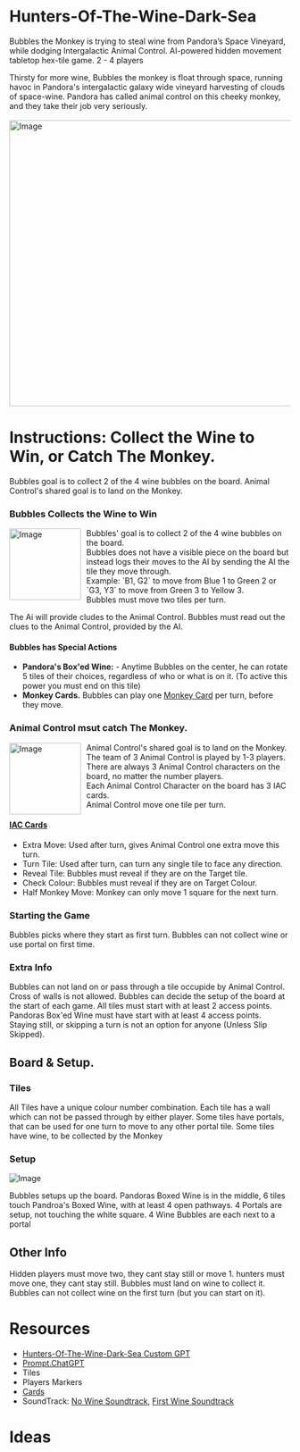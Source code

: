 # Hunters-Of-The-Wine-Dark-Sea
Bubbles the Monkey is trying to steal wine from Pandora’s Space Vineyard, while dodging Intergalactic Animal Control.
AI-powered hidden movement tabletop hex-tile game.
2 - 4 players<br />

Thirsty for more wine, Bubbles the monkey is float through space, running havoc in Pandora's intergalactic galaxy wide vineyard harvesting of clouds of space-wine.
Pandora has called animal control on this cheeky monkey, and they take their job very seriously.<br />
<br />
<img width="512" alt="Image" src="https://github.com/user-attachments/assets/0368417d-7a1c-4ef7-8c24-28505b96e0ea" /><br />

# Instructions: Collect the Wine to Win, or Catch The Monkey. 
Bubbles goal is to collect 2 of the 4 wine bubbles on the board.
Animal Control's shared goal is to land on the Monkey.

### Bubbles Collects the Wine to Win
<p>
  <img width="128" alt="Image" src="https://github.com/user-attachments/assets/e9f45fdb-8661-40b5-b5a4-bc692acee9d9" align="left" style="margin-right: 10px;" />
  Bubbles' goal is to collect 2 of the 4 wine bubbles on the board.  <br />
  Bubbles does not have a visible piece on the board but instead logs their moves to the AI by sending the AI the tile they move through.  <br />
  Example: `B1, G2` to move from Blue 1 to Green 2 or `G3, Y3` to move from Green 3 to Yellow 3.  <br />
  Bubbles must move two tiles per turn.
</p>
 
  The Ai will provide cludes to the Animal Control.
  Bubbles must read out the clues to the Animal Control, provided by the AI.




#### Bubbles has Special Actions
 - **Pandora's Box'ed Wine:**  - Anytime Bubbles on the center, he can rotate 5 tiles of their choices, regardless of who or what is on it. (To active this power you must end on this tile)
 - **Monkey Cards.** Bubbles can play one [Monkey Card](https://github.com/bh679/Hunters-Of-The-Wine-Dark-Sea/blob/main/Cards) per turn, before they move.

### Animal Control msut catch The Monkey. 
<p>
  <img width="128" alt="Image" src="https://github.com/user-attachments/assets/0ddc90b5-7901-4578-83f2-50fd34f2b783" align="left" style="margin-right: 10px;" />
Animal Control's shared goal is to land on the Monkey.<br />
The team of 3 Animal Control is played by 1-3 players. <br />
There are always 3 Animal Control characters on the board, no matter the number players.<br />
Each Animal Control Character on the board has 3 IAC cards.<br />
Animal Control move one tile per turn.
</p>


#### [IAC Cards](https://github.com/bh679/Hunters-Of-The-Wine-Dark-Sea/blob/main/Cards)
 - Extra Move: Used after turn, gives Animal Control one extra move this turn.
 - Turn Tile: Used after turn, can turn any single tile to face any direction.
 - Reveal Tile: Bubbles must reveal if they are on the Target tile.
 - Check Colour: Bubbles must reveal if they are on Target Colour.
 - Half Monkey Move: Monkey can only move 1 square for the next turn.

### Starting the Game
Bubbles picks where they start as first turn.
Bubbles can not collect wine or use portal on first time.

### Extra Info
Bubbles can not land on or pass through a tile occupide by Animal Control.
Cross of walls is not allowed.
Bubbles can decide the setup of the board at the start of each game. All tiles must start with at least 2 access points. Pandoras Box'ed Wine must have start with at least 4 access points.
Staying still, or skipping a turn is not an option for anyone (Unless Slip Skipped).


## Board & Setup.

### Tiles
All Tiles have a unique colour number combination.
Each tile has a wall which can not be passed through by either player.
Some tiles have portals, that can be used for one turn to move to any other portal tile.
Some tiles have wine, to be collected by the Monkey

### Setup
![Image](https://github.com/user-attachments/assets/53d0eadd-c32a-48c6-a3a5-fbf907c57e0e)

Bubbles setups up the board.
Pandoras Boxed Wine is in the middle,
6 tiles touch Pandroa's Boxed Wine, with at least 4 open pathways.
4 Portals are setup, not touching the white square.
4 Wine Bubbles are each next to a portal




## Other Info
Hidden players must move two, they cant stay still or move 1. 
hunters must move one, they cant stay still. 
Bubbles must land on wine to collect it. 
Bubbles can not collect wine on the first turn (but you can start on it).


# Resources
 - [Hunters-Of-The-Wine-Dark-Sea Custom GPT](https://chatgpt.com/g/g-67936437ba74819180e95011d9a3006a-hunters-of-the-wine-dark-sea)
 - [Prompt.ChatGPT](https://github.com/bh679/Hunters-Of-The-Wine-Dark-Sea/blob/main/prompt.ChatGPT)
 - Tiles
 - Players Markers
 - [Cards](https://github.com/bh679/Hunters-Of-The-Wine-Dark-Sea/blob/main/Cards)
 - SoundTrack: [No Wine Soundtrack](https://music.youtube.com/watch?v=8USMplddwsM&list=RDAMPLPLhv84P3RxpQfY1ZQ6VyDeyj1KowbMrGpI), [First Wine Soundtrack](https://music.youtube.com/watch?v=4pyzcDf_cfo&list=PLhv84P3RxpQfjekUIRBGsYJkudG_yQGy4)




# Ideas
